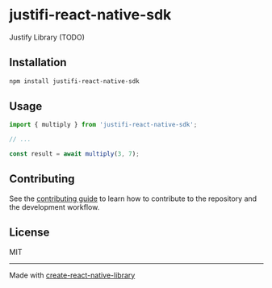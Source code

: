 # justifi-react-native-sdk

Justify Library (TODO)

## Installation

```sh
npm install justifi-react-native-sdk
```

## Usage

```js
import { multiply } from 'justifi-react-native-sdk';

// ...

const result = await multiply(3, 7);
```

## Contributing

See the [contributing guide](CONTRIBUTING.md) to learn how to contribute to the repository and the development workflow.

## License

MIT

---

Made with [create-react-native-library](https://github.com/callstack/react-native-builder-bob)
